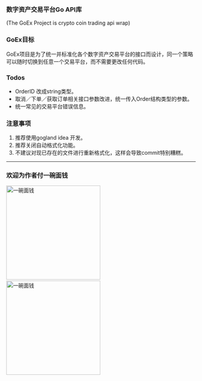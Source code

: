 ### 数字资产交易平台Go API库
(The GoEx Project is crypto coin trading api wrap)

### GoEx目标
GoEx项目是为了统一并标准化各个数字资产交易平台的接口而设计，同一个策略可以随时切换到任意一个交易平台，而不需要更改任何代码。

### Todos
- OrderID 改成string类型。
- 取消／下单／获取订单相关接口参数改进，统一传入Order结构类型的参数。
- 统一常见的交易平台错误信息。

### 注意事项
1. 推荐使用gogland idea 开发。
2. 推荐关闭自动格式化功能。
3. 不建议对现已存在的文件进行重新格式化，这样会导致commit特别糟糕。

-----------------

### 欢迎为作者付一碗面钱

<img src="https://raw.githubusercontent.com/SuperGod/GoEx/dev/wx_pay.JPG" width="250" alt="一碗面钱">&nbsp;&nbsp;&nbsp;<img src="https://raw.githubusercontent.com/SuperGod/GoEx/dev/IMG_1177.jpg" width="250" alt="一碗面钱">
